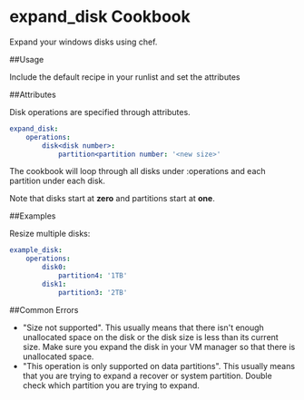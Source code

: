 # expand_disk Cookbook
Expand your windows disks using chef.

##Usage

Include the default recipe in your runlist and set the attributes

##Attributes

Disk operations are specified through attributes.

```yaml
expand_disk:
    operations:
        disk<disk number>:
            partition<partition number: '<new size>'
```

The cookbook will loop through all disks under :operations and each partition under each disk.

Note that disks start at **zero** and partitions start at **one**.

##Examples

Resize multiple disks:

```yaml
example_disk:
    operations:
        disk0:
            partition4: '1TB'
        disk1:
            partition3: '2TB'
```

##Common Errors

* "Size not supported". This usually means that there isn't enough unallocated space on the disk or the disk size is less than its current size. Make sure you expand the disk in your VM manager so that there is unallocated space.
* "This operation is only supported on data partitions". This usually means that you are trying to expand a recover or system partition. Double check which partition you are trying to expand.